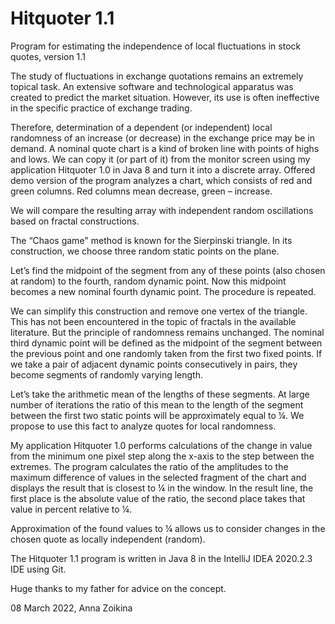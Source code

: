# Hitquoter 1.1
Program for estimating the independence of local fluctuations in stock quotes, version 1.1

The study of fluctuations in exchange quotations remains an extremely topical task. An extensive software and technological apparatus was created to predict the market situation. However, its use is often ineffective in the specific practice of exchange trading. 

Therefore, determination of a dependent (or independent) local randomness of an increase (or decrease) in the exchange price may be in demand. A nominal quote chart is a kind of broken line with points of highs and lows. We can copy it (or part of it) from the monitor screen using my application Hitquoter 1.0 in Java 8 and turn it into a discrete array. Offered demo version of the program analyzes a chart, which consists of red and green columns. Red columns mean decrease, green – increase.

We will compare the resulting array with independent random oscillations based on fractal constructions. 

The “Chaos game" method is known for the Sierpinski triangle. In its construction, we choose three random static points on the plane. 

Let’s find the midpoint of the segment from any of these points (also chosen at random) to the fourth, random dynamic point. Now this midpoint becomes a new nominal fourth dynamic point. The procedure is repeated.

We can simplify this construction and remove one vertex of the triangle. This has not been encountered in the topic of fractals in the available literature. But the principle of randomness remains unchanged. The nominal third dynamic point will be defined as the midpoint of the segment between the previous point and one randomly taken from the first two fixed points. If we take a pair of adjacent dynamic points consecutively in pairs, they become segments of randomly varying length. 

Let’s take the arithmetic mean of the lengths of these segments. At large number of iterations the ratio of this mean to the length of the segment between the first two static points will be approximately equal to ¼. We propose to use this fact to analyze quotes for local randomness.

My application Hitquoter 1.0 performs calculations of the change in value from the minimum one pixel step along the x-axis to the step between the extremes. The program calculates the ratio of the amplitudes to the maximum difference of values in the selected fragment of the chart and displays the result that is closest to ¼ in the window. In the result line, the first place is the absolute value of the ratio, the second place takes that value in percent relative to ¼.

Approximation of the found values to ¼ allows us to consider changes in the chosen quote as locally independent (random).

The Hitquoter 1.1 program is written in Java 8 in the IntelliJ IDEA 2020.2.3 IDE using Git.

Huge thanks to my father for advice on the concept.

08 March 2022, Anna Zoikina
